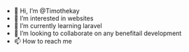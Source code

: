 - 👋 Hi, I’m @Timothekay
- 👀 I’m interested in websites
- 🌱 I’m currently learning laravel
- 💞️ I’m looking to collaborate on any benefitail development
- 📫 How to reach me 

<!---
Timothekay/Timothekay is a ✨ special ✨ repository because its `README.md` (this file) appears on your GitHub profile.
You can click the Preview link to take a look at your changes.
--->
